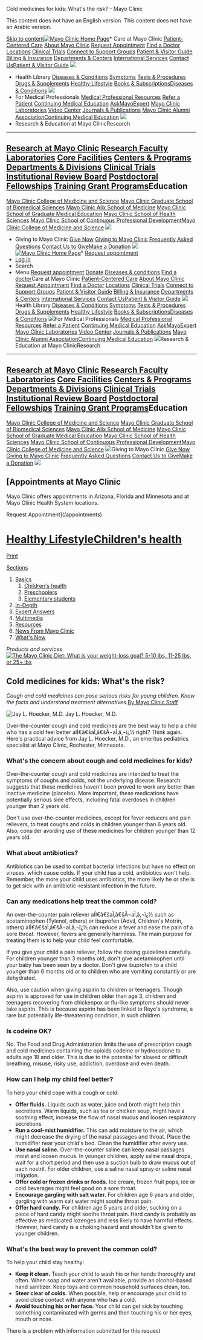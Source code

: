 




 Cold medicines for kids: What's the risk? \- Mayo Clinic































































This content does not have an English version.
This content does not have an Arabic version.



[Skip to content](#main-content)[![Mayo Clinic Home Page](https://assets.mayoclinic.org/content/dam/mayoclinic/logos/mayo-clinic-logo.svg)](/)* Care at 
 Mayo Clinic [Patient\-Centered Care](/patient-centered-care) [About Mayo Clinic](/about-mayo-clinic) [Request Appointment](/appointments) [Find a Doctor](/appointments/find-a-doctor) [Locations](/locations) [Clinical Trials](https://www.mayo.edu/research/clinical-trials) [Connect to Support Groups](https://connect.mayoclinic.org) [Patient \& Visitor Guide](/patient-visitor-guide) [Billing \& Insurance](/billing-insurance) [Departments \& Centers](/departments-centers) [International Services](/departments-centers/international) [Contact Us](/about-mayo-clinic/contact)[Patient \& Visitor Guide](/patient-visitor-guide) ![](https://assets.mayoclinic.org/content/dam/media/global/images/2023/06/26/pt-visitor-Getty-1419492732-415x275.jpg)
* Health 
 Library [Diseases \& Conditions](/diseases-conditions) [Symptoms](/symptoms) [Tests \& Procedures](/tests-procedures) [Drugs \& Supplements](/drugs-supplements) [Healthy Lifestyle](/healthy-lifestyle) [Books \& Subscriptions](https://mcpress.mayoclinic.org/?utm_source=MC-DotOrg-Nav&utm_medium=Link&utm_campaign=MC-Press&utm_content=MCPRESS)[Diseases \& Conditions](/diseases-conditions) ![](https://assets.mayoclinic.org/content/dam/media/global/images/2023/06/26/disease-conditions-Getty-1334250777-415x275.jpg)
* For Medical 
 Professionals [Medical Professional Resources](/medical-professionals) [Refer a Patient](/medical-professionals/provider-relations/refer-patient) [Continuing Medical Education](https://ce.mayo.edu) [AskMayoExpert](https://askmayoexpert.mayoclinic.org) [Mayo Clinic Laboratories](https://www.mayocliniclabs.com) [Video Center](https://medprofvideos.mayoclinic.org) [Journals \& Publications](/medical-professionals/publications) [Mayo Clinic Alumni Association](https://alumniassociation.mayo.edu/)[Continuing Medical Education](https://ce.mayo.edu) ![](https://assets.mayoclinic.org/content/dam/media/global/images/2023/06/26/cont-ed-1676659-3734290-0048-C-415x275.jpg)
* Research \& Education 
 at Mayo ClinicResearch
--------

 [Research at Mayo Clinic](https://www.mayo.edu/research) [Research Faculty](https://www.mayo.edu/research/faculty) [Laboratories](https://www.mayo.edu/research/labs) [Core Facilities](https://www.mayo.edu/research/core-facilities/overview) [Centers \& Programs](https://www.mayo.edu/research/centers-programs) [Departments \& Divisions](https://www.mayo.edu/research/departments-divisions) [Clinical Trials](https://www.mayo.edu/research/clinical-trials) [Institutional Review Board](https://www.mayo.edu/research/institutional-review-board/overview) [Postdoctoral Fellowships](https://jobs.mayoclinic.org/search-jobs/postdoctoral%20fellowships/33647/1) [Training Grant Programs](https://www.mayo.edu/research/training-grant-programs)Education
---------

 [Mayo Clinic College of Medicine and Science](https://college.mayo.edu) [Mayo Clinic Graduate School of Biomedical Sciences](https://college.mayo.edu/academics/biomedical-research-training/) [Mayo Clinic Alix School of Medicine](https://college.mayo.edu/academics/mayo-clinic-alix-school-of-medicine/) [Mayo Clinic School of Graduate Medical Education](https://college.mayo.edu/academics/residencies-and-fellowships/) [Mayo Clinic School of Health Sciences](https://college.mayo.edu/academics/health-sciences-education/) [Mayo Clinic School of Continuous Professional Development](https://ce.mayo.edu)[Mayo Clinic College of Medicine and Science](https://college.mayo.edu) ![](https://assets.mayoclinic.org/content/dam/media/global/images/2023/06/26/mccms-Getty-1082003662-415x275.jpg)
* Giving to 
 Mayo Clinic [Give Now](https://philanthropy.mayoclinic.org/donateMC) [Giving to Mayo Clinic](/giving-to-mayo-clinic) [Frequently Asked Questions](/giving-to-mayo-clinic/contact-us/frequently-asked-questions) [Contact Us to Give](/giving-to-mayo-clinic/contact-us)[Make a Donation](https://philanthropy.mayoclinic.org/donateMC) ![](https://assets.mayoclinic.org/content/dam/media/global/images/2023/10/23/giving-to-mayo-em100063715-p-195580295-415x275.png)
[![Mayo Clinic Home Page](https://assets.mayoclinic.org/content/dam/mayoclinic/logos/mayo-clinic-logo.svg)](/)* [Request appointment](/appointments)
* [Log in](https://onlineservices.mayoclinic.org/content/staticpatient/showpage/patientonline)
* Search
* Menu [Request appointment](/appointments) [Donate](https://philanthropy.mayoclinic.org/donateMC) [Diseases \& conditions](/diseases-conditions) [Find a doctor](/appointments/find-a-doctor)Care at Mayo Clinic [Patient\-Centered Care](/patient-centered-care) [About Mayo Clinic](/about-mayo-clinic) [Request Appointment](/appointments) [Find a Doctor](/appointments/find-a-doctor) [Locations](/locations) [Clinical Trials](https://www.mayo.edu/research/clinical-trials) [Connect to Support Groups](https://connect.mayoclinic.org) [Patient \& Visitor Guide](/patient-visitor-guide) [Billing \& Insurance](/billing-insurance) [Departments \& Centers](/departments-centers) [International Services](/departments-centers/international) [Contact Us](/about-mayo-clinic/contact)[Patient \& Visitor Guide](/patient-visitor-guide) ![](https://assets.mayoclinic.org/content/dam/media/global/images/2023/06/26/pt-visitor-Getty-1419492732-415x275.jpg)Health Library [Diseases \& Conditions](/diseases-conditions) [Symptoms](/symptoms) [Tests \& Procedures](/tests-procedures) [Drugs \& Supplements](/drugs-supplements) [Healthy Lifestyle](/healthy-lifestyle) [Books \& Subscriptions](https://mcpress.mayoclinic.org/?utm_source=MC-DotOrg-Nav&utm_medium=Link&utm_campaign=MC-Press&utm_content=MCPRESS)[Diseases \& Conditions](/diseases-conditions) ![](https://assets.mayoclinic.org/content/dam/media/global/images/2023/06/26/disease-conditions-Getty-1334250777-415x275.jpg)For Medical Professionals [Medical Professional Resources](/medical-professionals) [Refer a Patient](/medical-professionals/provider-relations/refer-patient) [Continuing Medical Education](https://ce.mayo.edu) [AskMayoExpert](https://askmayoexpert.mayoclinic.org) [Mayo Clinic Laboratories](https://www.mayocliniclabs.com) [Video Center](https://medprofvideos.mayoclinic.org) [Journals \& Publications](/medical-professionals/publications) [Mayo Clinic Alumni Association](https://alumniassociation.mayo.edu/)[Continuing Medical Education](https://ce.mayo.edu) ![](https://assets.mayoclinic.org/content/dam/media/global/images/2023/06/26/cont-ed-1676659-3734290-0048-C-415x275.jpg)Research \& Education at Mayo ClinicResearch
--------

 [Research at Mayo Clinic](https://www.mayo.edu/research) [Research Faculty](https://www.mayo.edu/research/faculty) [Laboratories](https://www.mayo.edu/research/labs) [Core Facilities](https://www.mayo.edu/research/core-facilities/overview) [Centers \& Programs](https://www.mayo.edu/research/centers-programs) [Departments \& Divisions](https://www.mayo.edu/research/departments-divisions) [Clinical Trials](https://www.mayo.edu/research/clinical-trials) [Institutional Review Board](https://www.mayo.edu/research/institutional-review-board/overview) [Postdoctoral Fellowships](https://jobs.mayoclinic.org/search-jobs/postdoctoral%20fellowships/33647/1) [Training Grant Programs](https://www.mayo.edu/research/training-grant-programs)Education
---------

 [Mayo Clinic College of Medicine and Science](https://college.mayo.edu) [Mayo Clinic Graduate School of Biomedical Sciences](https://college.mayo.edu/academics/biomedical-research-training/) [Mayo Clinic Alix School of Medicine](https://college.mayo.edu/academics/mayo-clinic-alix-school-of-medicine/) [Mayo Clinic School of Graduate Medical Education](https://college.mayo.edu/academics/residencies-and-fellowships/) [Mayo Clinic School of Health Sciences](https://college.mayo.edu/academics/health-sciences-education/) [Mayo Clinic School of Continuous Professional Development](https://ce.mayo.edu)[Mayo Clinic College of Medicine and Science](https://college.mayo.edu) ![](https://assets.mayoclinic.org/content/dam/media/global/images/2023/06/26/mccms-Getty-1082003662-415x275.jpg)Giving to Mayo Clinic [Give Now](https://philanthropy.mayoclinic.org/donateMC) [Giving to Mayo Clinic](/giving-to-mayo-clinic) [Frequently Asked Questions](/giving-to-mayo-clinic/contact-us/frequently-asked-questions) [Contact Us to Give](/giving-to-mayo-clinic/contact-us)[Make a Donation](https://philanthropy.mayoclinic.org/donateMC) ![](https://assets.mayoclinic.org/content/dam/media/global/images/2023/10/23/giving-to-mayo-em100063715-p-195580295-415x275.png)













[Appointments at Mayo Clinic
---------------------------


Mayo Clinic offers appointments in Arizona, Florida and Minnesota and at Mayo Clinic Health System locations.


Request Appointment](/appointments)





[Healthy Lifestyle](/healthy-lifestyle)[Children's health](/healthy-lifestyle/childrens-health/basics/childrens-health/hlv-20049425)
=============================================================================================



[Print](/healthy-lifestyle/childrens-health/in-depth/cold-medicines/art-20047855?p=1)





[Sections](#)
1. [Basics](/healthy-lifestyle/childrens-health/basics/childrens-health/hlv-20049425)
	1. [Children's health](/healthy-lifestyle/childrens-health/basics/childrens-health/hlv-20049425)
	2. [Preschoolers](/healthy-lifestyle/childrens-health/basics/preschoolers/hlv-20049425)
	3. [Elementary students](/healthy-lifestyle/childrens-health/basics/elementary-students/hlv-20049425)
2. [In\-Depth](/healthy-lifestyle/childrens-health/in-depth/hlv-20049425)
3. [Expert Answers](/healthy-lifestyle/childrens-health/expert-answers/hlv-20049425)
4. [Multimedia](/healthy-lifestyle/childrens-health/multimedia/hlv-20049425)
5. [Resources](/healthy-lifestyle/childrens-health/resources/hlv-20049425)
6. [News From Mayo Clinic](/healthy-lifestyle/childrens-health/news/hlv-20049425)
7. [What's New](/healthy-lifestyle/childrens-health/whats-new/hlv-20049425)









*Products and services*
[![The Mayo Clinic Diet: What is your weight-loss goal? 5-10 lbs, 11-25 lbs, or 25+ lbs](/-/media/kcms/gbs/patient-consumer/images/2015/05/13/13/24/tmcd_3btn_130x235_v7.gif)](https://diet.mayoclinic.org/us/personalized-plan/?source=mayo&utm_source=Mayo&utm_medium=Display&utm_campaign=LeftRailImage2)






Cold medicines for kids: What's the risk?
-----------------------------------------

*Cough and cold medicines can pose serious risks for young children. Know the facts and understand treatment alternatives.*[By Mayo Clinic Staff](/about-this-site/meet-our-medical-editors)


![ Jay L. Hoecker, M.D.](/-/media/kcms/gbs/patient-consumer/images/2015/04/22/08/29/hoeckerj_lg.jpg )
Jay L. Hoecker, M.D.


Over\-the\-counter cough and cold medicines are the best way to help a child who has a cold feel better aIÌ€â€šaÌ‚â€šÂ¬aÌ‚â‚¬ï¿1⁄2 right? Think again. Here's practical advice from Jay L. Hoecker, M.D., an emeritus pediatrics specialist at Mayo Clinic, Rochester, Minnesota.



### What's the concern about cough and cold medicines for kids?




Over\-the\-counter cough and cold medicines are intended to treat the symptoms of coughs and colds, not the underlying disease. Research suggests that these medicines haven't been proved to work any better than inactive medicine (placebo). More important, these medications have potentially serious side effects, including fatal overdoses in children younger than 2 years old.


Don't use over\-the\-counter medicines, except for fever reducers and pain relievers, to treat coughs and colds in children younger than 6 years old. Also, consider avoiding use of these medicines for children younger than 12 years old.



### What about antibiotics?




Antibiotics can be used to combat bacterial infections but have no effect on viruses, which cause colds. If your child has a cold, antibiotics won't help. Remember, the more your child uses antibiotics, the more likely he or she is to get sick with an antibiotic\-resistant infection in the future.



### Can any medications help treat the common cold?




An over\-the\-counter pain reliever aIÌ€â€šaÌ‚â€šÂ¬aÌ‚â‚¬ï¿1⁄2 such as acetaminophen (Tylenol, others) or ibuprofen (Advil, Children's Motrin, others) aIÌ€â€šaÌ‚â€šÂ¬aÌ‚â‚¬ï¿1⁄2 can reduce a fever and ease the pain of a sore throat. However, fevers are generally harmless. The main purpose for treating them is to help your child feel comfortable.


If you give your child a pain reliever, follow the dosing guidelines carefully. For children younger than 3 months old, don't give acetaminophen until your baby has been seen by a doctor. Don't give ibuprofen to a child younger than 6 months old or to children who are vomiting constantly or are dehydrated.


Also, use caution when giving aspirin to children or teenagers. Though aspirin is approved for use in children older than age 3, children and teenagers recovering from chickenpox or flu\-like symptoms should never take aspirin. This is because aspirin has been linked to Reye's syndrome, a rare but potentially life\-threatening condition, in such children.



### Is codeine OK?




No. The Food and Drug Administration limits the use of prescription cough and cold medicines containing the opioids codeine or hydrocodone to adults age 18 and older. This is due to the potential for slowed or difficult breathing, misuse, risky use, addiction, overdose and even death.



### How can I help my child feel better?




To help your child cope with a cough or cold:


* **Offer fluids.** Liquids such as water, juice and broth might help thin secretions. Warm liquids, such as tea or chicken soup, might have a soothing effect, increase the flow of nasal mucus and loosen respiratory secretions.
* **Run a cool\-mist humidifier.** This can add moisture to the air, which might decrease the drying of the nasal passages and throat. Place the humidifier near your child's bed. Clean the humidifier after every use.
* **Use nasal saline.** Over\-the\-counter saline can keep nasal passages moist and loosen mucus. In younger children, apply saline nasal drops, wait for a short period and then use a suction bulb to draw mucus out of each nostril. For older children, use a saline nasal spray or saline nasal irrigation.
* **Offer cold or frozen drinks or foods.** Ice cream, frozen fruit pops, ice or cold beverages might feel good on a sore throat.
* **Encourage gargling with salt water.** For children age 6 years and older, gargling with warm salt water might soothe throat pain.
* **Offer hard candy.** For children age 5 years and older, sucking on a piece of hard candy might soothe throat pain. Hard candy is probably as effective as medicated lozenges and less likely to have harmful effects. However, hard candy is a choking hazard and shouldn't be given to younger children.



### What's the best way to prevent the common cold?




To help your child stay healthy:


* **Keep it clean.** Teach your child to wash his or her hands thoroughly and often. When soap and water aren't available, provide an alcohol\-based hand sanitizer. Keep toys and common household surfaces clean, too.
* **Steer clear of colds.** When possible, help or encourage your child to avoid close contact with anyone who has a cold.
* **Avoid touching his or her face.** Your child can get sick by touching something contaminated with germs and then touching his or her eyes, mouth or nose.









 




There is a problem with information submitted for this request